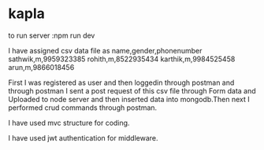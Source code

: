 # kapla

to run server :npm run dev

I have assigned csv data file as
name,gender,phonenumber
sathwik,m,9959323385
rohith,m,8522935434
karthik,m,9984525458
arun,m,9866018456

First I was registered as user and then loggedin through postman and through postman I sent a post request of this csv file through Form data and Uploaded to node server and then inserted data into mongodb.Then next I performed crud commands through postman.


I have used mvc structure for coding.

I have used jwt authentication for middleware.
